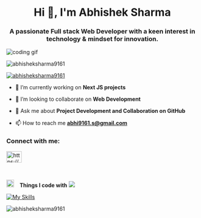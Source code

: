 <h1 align="center">Hi 👋, I'm Abhishek Sharma</h1>
<h3 align="center">A passionate Full stack Web Developer with a keen interest in technology & mindset for innovation.</h3>

   ![coding gif](https://media1.tenor.com/m/2fXbn6Xtt0UAAAAC/software-software-development.gif)


<p align="left"> <img src="https://komarev.com/ghpvc/?username=abhisheksharma9161&label=Profile%20views&color=0e75b6&style=flat" alt="abhisheksharma9161" /> </p>

<p align="left"> <a href="https://github.com/ryo-ma/github-profile-trophy"><img src="https://github-profile-trophy.vercel.app/?username=abhisheksharma9161" alt="abhisheksharma9161" /></a> </p>

- 🔭 I’m currently working on **Next JS projects**

- 👯 I’m looking to collaborate on **Web Development**

- 💬 Ask me about **Project Development and Collaboration on GitHub**

- 📫 How to reach me **abhi9161.s@gmail.com**

<h3 align="left">Connect with me:</h3>
<p align="left">
<a href="https://linkedin.com/in/https://www.linkedin.com/in/abhishek-sharma9161/" target="blank"><img align="center" src="https://raw.githubusercontent.com/rahuldkjain/github-profile-readme-generator/master/src/images/icons/Social/linked-in-alt.svg" alt="https://www.linkedin.com/in/abhishek-sharma9161/" height="30" width="40" /></a>
</p>
<br/>

<img src="https://media2.giphy.com/media/QssGEmpkyEOhBCb7e1/giphy.gif?cid=ecf05e47a0n3gi1bfqntqmob8g9aid1oyj2wr3ds3mg700bl&rid=giphy.gif" width ="20"> &ensp; <b> Things I code with</b>
<img src="https://user-images.githubusercontent.com/73097560/115834477-dbab4500-a447-11eb-908a-139a6edaec5c.gif"><br>

<p align="left">
<!-- <img src="https://skillicons.dev/icons?i=html,css,js,ts,nextjs,react,tailwind,figma,notion,npm,git,github,nodejs,express,postgres,supabase,mongodb,postman,vscode,vercel,vite,powershell,bash,mysql,md,firebase,c,py"/> -->

[![My Skills](https://skillicons.dev/icons?i=html,css,js,ts,nextjs,react,tailwind,figma,notion,npm,pnpm,git,github,nodejs,express,prisma,postgres,supabase,mongodb,mysql,jest,postman,vscode,webstorm,vercel,vite,bash,linux,md,cloudflare,java,c,py,docker)](https://aayushbharti.in)

  <!-- jest -->
</p>



<p><img align="center" src="https://github-readme-stats.vercel.app/api/top-langs?username=abhisheksharma9161&show_icons=true&locale=en&layout=compact" alt="abhisheksharma9161" /></p>

